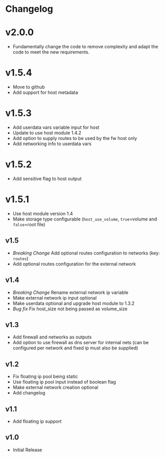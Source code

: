 # Changelog

# v2.0.0
 - Fundamentally change the code to remove complexity and adapt the code to meet the new requirements.

# v1.5.4
 - Move to github
 - Add support for host metadata
# v1.5.3
 - Add userdata vars variable input for host
 - Update to use host module 1.4.2
 - Add option to supply routes to be used by the fw host only
 - Add networking info to userdata vars

# v1.5.2
 - Add sensitive flag to host output
# v1.5.1

 - Use host module version 1.4
 - Make storage type configurable (`host_use_volume`, `true`=volume and `false`=root file)

## v1.5

- *Breaking Change* Add optional routes configuration to networks (key: `routes`) 
- Add optional routes configuration for the external network 

## v1.4

- *Breaking Change* Rename external network ip variable
- Make external network ip input optional
- Make userdata optional and upgrade host module to 1.3.2
- *Bug fix* Fix host_size not being passed as volume_size

## v1.3
- Add firewall and networks as outputs
- Add option to use firewall as dns server for internal nets (can be configured per network and fixed ip must also be supplied)

## v1.2

- Fix floating ip pool being static
- Use floating ip pool input instead of boolean flag
- Make external network creation optional
- Add changelog
  
## v1.1

- Add floating ip support

## v1.0

-  Initial Release
